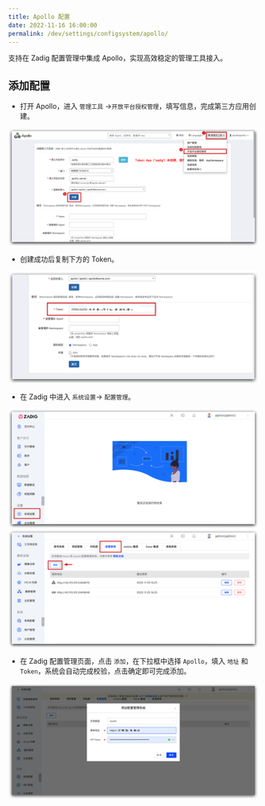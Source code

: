 ```yaml
---
title: Apollo 配置
date: 2022-11-16 16:00:00
permalink: /dev/settings/configsystem/apollo/
---
```

支持在 Zadig 配置管理中集成 Apollo，实现高效稳定的管理工具接入。<Badge text="企业版" />

## 添加配置
- 打开 Apollo，进入 `管理工具` ->`开放平台授权管理`，填写信息，完成第三方应用创建。

![Apollo配置](../_images/apollo_config_01.png)

- 创建成功后复制下方的 Token。

![配置管理](../_images/apollo_config_02.png)

- 在 Zadig 中进入 `系统设置`-> `配置管理`。

![配置管理](../_images/configsystem_01.png)
![配置管理](../_images/configsystem_02.png)

- 在 Zadig 配置管理页面，点击 `添加`，在下拉框中选择 `Apollo`，填入 `地址` 和 `Token`，系统会自动完成校验，点击确定即可完成添加。

![Nacos配置](../_images/apollo_config_03.png)